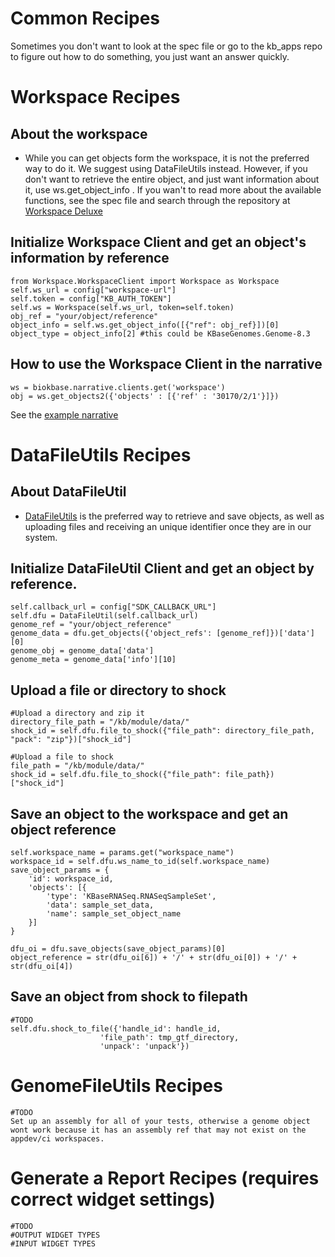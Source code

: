 # Common Recipes
Sometimes you don't want to look at the spec file or go to the kb_apps repo to figure out how to do something,
you just want an answer quickly.


# Workspace Recipes

## About the workspace
* While you can get objects form the workspace, it is not the preferred way to do it. We suggest using DataFileUtils instead.
However, if you don't want to retrieve the entire object, and just want information about it, use ws.get_object_info .
If you wan't to read more about the available functions, see the spec file and search through the repository at 
[Workspace Deluxe](https://github.com/kbase/workspace_deluxe)



## Initialize Workspace Client and get an object's information by reference
    from Workspace.WorkspaceClient import Workspace as Workspace
    self.ws_url = config["workspace-url"]
    self.token = config["KB_AUTH_TOKEN"]
    self.ws = Workspace(self.ws_url, token=self.token)
    obj_ref = "your/object/reference"
    object_info = self.ws.get_object_info([{"ref": obj_ref}])[0]
    object_type = object_info[2] #this could be KBaseGenomes.Genome-8.3

## How to use the Workspace Client in the narrative
    ws = biokbase.narrative.clients.get('workspace')
    obj = ws.get_objects2({'objects' : [{'ref' : '30170/2/1'}]})
See the [example narrative](https://narrative.kbase.us/narrative/ws.30170.obj.1)
    
# DataFileUtils Recipes

## About DataFileUtil
* [DataFileUtils](https://github.com/kbaseapps/DataFileUtil) is the preferred way to retrieve and save objects, as well as uploading files and receiving an unique identifier once they are in our system.

## Initialize DataFileUtil Client and get an object by reference.
    self.callback_url = config["SDK_CALLBACK_URL"]
    self.dfu = DataFileUtil(self.callback_url)
    genome_ref = "your/object_reference"
    genome_data = dfu.get_objects({'object_refs': [genome_ref]})['data'][0]
    genome_obj = genome_data['data']
    genome_meta = genome_data['info'][10]

    
## Upload a file or directory to shock 
    #Upload a directory and zip it
    directory_file_path = "/kb/module/data/"
    shock_id = self.dfu.file_to_shock({"file_path": directory_file_path, "pack": "zip"})["shock_id"]
    
    #Upload a file to shock
    file_path = "/kb/module/data/"
    shock_id = self.dfu.file_to_shock({"file_path": file_path})["shock_id"]
    
    

## Save an object to the workspace and get an object reference
    self.workspace_name = params.get("workspace_name")
    workspace_id = self.dfu.ws_name_to_id(self.workspace_name)
    save_object_params = {
        'id': workspace_id,
        'objects': [{
            'type': 'KBaseRNASeq.RNASeqSampleSet',
            'data': sample_set_data,
            'name': sample_set_object_name
        }]
    }

    dfu_oi = dfu.save_objects(save_object_params)[0]
    object_reference = str(dfu_oi[6]) + '/' + str(dfu_oi[0]) + '/' + str(dfu_oi[4])

## Save an object from shock to filepath
    #TODO
    self.dfu.shock_to_file({'handle_id': handle_id,
                        'file_path': tmp_gtf_directory,
                        'unpack': 'unpack'})


# GenomeFileUtils Recipes
    #TODO
    Set up an assembly for all of your tests, otherwise a genome object wont work because it has an assembly ref that may not exist on the appdev/ci workspaces. 


# Generate a Report Recipes (requires correct widget settings)
    #TODO
    #OUTPUT WIDGET TYPES
    #INPUT WIDGET TYPES

